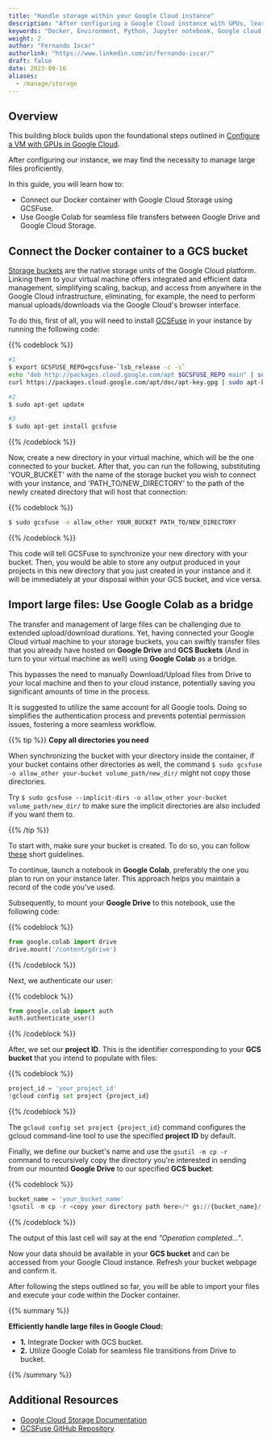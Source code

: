 ```yaml
---
title: "Handle storage within your Google Cloud instance" 
description: "After configuring a Google Cloud instance with GPUs, learn to import heavy files from Google Drive"
keywords: "Docker, Environment, Python, Jupyter notebook, Google cloud, Cloud computing, Cloud storage, GPU, Virtual Machine, Instance, Bucket, Storage"
weight: 2
author: "Fernando Iscar"
authorlink: "https://www.linkedin.com/in/fernando-iscar/"
draft: false
date: 2023-09-16 
aliases: 
  - /manage/storage
---
```


## Overview

This building block builds upon the foundational steps outlined in [Configure a VM with GPUs in Google Cloud](https://tilburgsciencehub.com/topics/automate-and-execute-your-work/reproducible-work/config-vm-gcp/).

After configuring our instance, we may find the necessity to manage large files proficiently.

In this guide, you will learn how to:

- Connect our Docker container with Google Cloud Storage using GCSFuse.
- Use Google Colab for seamless file transfers between Google Drive and Google Cloud Storage.

## Connect the Docker container to a GCS bucket 

[Storage buckets](https://cloud.google.com/storage/docs/buckets) are the native storage units of the Google Cloud platform. Linking them to your virtual machine offers integrated and efficient data management, simplifying scaling, backup, and access from anywhere in the Google Cloud infrastructure, eliminating, for example, the need to perform manual uploads/downloads via the Google Cloud's browser interface.

To do this, first of all, you will need to install [GCSFuse](https://github.com/GoogleCloudPlatform/gcsfuse) in your instance by running the following code:

{{% codeblock %}}
```bash
#1
$ export GCSFUSE_REPO=gcsfuse-`lsb_release -c -s`
echo "deb http://packages.cloud.google.com/apt $GCSFUSE_REPO main" | sudo tee /etc/apt/sources.list.d/gcsfuse.list
curl https://packages.cloud.google.com/apt/doc/apt-key.gpg | sudo apt-key add -

#2
$ sudo apt-get update

#3
$ sudo apt-get install gcsfuse
```
{{% /codeblock %}}

Now, create a new directory in your virtual machine, which will be the one connected to your bucket. After that, you can run the following, substituting 'YOUR_BUCKET' with the name of the storage bucket you wish to connect with your instance, and 'PATH_TO/NEW_DIRECTORY' to the path of the newly created directory that will host that connection:

{{% codeblock %}}
```bash
$ sudo gcsfuse -o allow_other YOUR_BUCKET PATH_TO/NEW_DIRECTORY
```
{{% /codeblock %}}

This code will tell GCSFuse to synchronize your new directory with your bucket. Then, you would be able to store any output produced in your projects in this new directory that you just created in your instance and it will be immediately at your disposal within your GCS bucket, and vice versa.


## Import large files: Use Google Colab as a bridge

The transfer and management of large files can be challenging due to extended upload/download durations. Yet, having connected your Google Cloud virtual machine to your storage buckets, you can swiftly transfer files that you already have hosted on **Google Drive** and **GCS Buckets** (And in turn to your virtual machine as well) using **Google Colab** as a bridge. 

This bypasses the need to manually Download/Upload files from Drive to your local machine and then to your cloud instance, potentially saving you significant amounts of time in the process.

It is suggested to utilize the same account for all Google tools. Doing so simplifies the authentication process and prevents potential permission issues, fostering a more seamless workflow.

{{% tip %}}
**Copy all directories you need**

When synchronizing the bucket with your directory inside the container, if your bucket contains other directories as well, the command `$ sudo gcsfuse -o allow_other your-bucket volume_path/new_dir/` might not copy those directories. 

Try `$ sudo gcsfuse --implicit-dirs -o allow_other your-bucket volume_path/new_dir/` to make sure the implicit directories are also included if you want them to.

{{% /tip %}}

To start with, make sure your bucket is created. To do so, you can follow [these](https://cloud.google.com/storage/docs/creating-buckets)  short guidelines.

To continue, launch a notebook in **Google Colab**, preferably the one you plan to run on your instance later. This approach helps you maintain a record of the code you've used. 

Subsequently, to mount your **Google Drive** to this notebook, use the following code:

{{% codeblock %}}
```python
from google.colab import drive
drive.mount('/content/gdrive')

```
{{% /codeblock %}}

Next, we authenticate our user:

{{% codeblock %}}
```python
from google.colab import auth
auth.authenticate_user()

```
{{% /codeblock %}}

After, we set our **project ID**. This is the identifier corresponding to your **GCS bucket** that you intend to populate with files:

{{% codeblock %}}
```python
project_id = 'your_project_id'
!gcloud config set project {project_id}

```
{{% /codeblock %}}

The `gcloud config set project {project_id}` command configures the gcloud command-line tool to use the specified **project ID** by default.

Finally, we define our bucket's name and use the `gsutil -m cp -r` command to recursively copy the directory you're interested in sending from our mounted **Google Drive** to our specified **GCS bucket**:

{{% codeblock %}}
```python
bucket_name = 'your_bucket_name'
!gsutil -m cp -r <copy your directory path here>/* gs://{bucket_name}/
```
{{% /codeblock %}}

The output of this last cell will say at the end *"Operation completed..."*.

Now your data should be available in your **GCS bucket** and can be accessed from your Google Cloud instance. Refresh your bucket webpage and confirm it.

After following the steps outlined so far, you will be able to import your files and execute your code within the Docker container.


{{% summary %}}

**Efficiently handle large files in Google Cloud:**

- **1.** Integrate Docker with GCS bucket.
- **2.** Utilize Google Colab for seamless file transitions from Drive to bucket.

{{% /summary %}}

## Additional Resources

- [Google Cloud Storage Documentation](https://cloud.google.com/storage/docs)
- [GCSFuse GitHub Repository](https://github.com/GoogleCloudPlatform/gcsfuse)